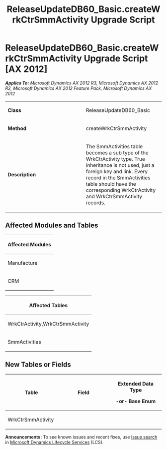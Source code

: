﻿---
title: ReleaseUpdateDB60_Basic.createWrkCtrSmmActivity Upgrade Script
TOCTitle: ReleaseUpdateDB60_Basic.createWrkCtrSmmActivity Upgrade Script
ms:assetid: 8fe437d5-1206-176c-3969-2dfe374c7760
ms:mtpsurl: https://msdn.microsoft.com/en-us/library/JJ736551(v=AX.60)
ms:contentKeyID: 49709740
ms.date: 05/18/2015
mtps_version: v=AX.60
---

# ReleaseUpdateDB60\_Basic.createWrkCtrSmmActivity Upgrade Script [AX 2012]


_**Applies To:** Microsoft Dynamics AX 2012 R3, Microsoft Dynamics AX 2012 R2, Microsoft Dynamics AX 2012 Feature Pack, Microsoft Dynamics AX 2012_

<table>
<colgroup>
<col style="width: 50%" />
<col style="width: 50%" />
</colgroup>
<tbody>
<tr class="odd">
<td><p><strong>Class</strong></p></td>
<td><p>ReleaseUpdateDB60_Basic</p></td>
</tr>
<tr class="even">
<td><p><strong>Method</strong></p></td>
<td><p>createWrkCtrSmmActivity</p></td>
</tr>
<tr class="odd">
<td><p><strong>Description</strong></p></td>
<td><p>The SmmActivities table becomes a sub type of the WrkCtrActivity type. True inheritance is not used, just a foreign key and link. Every record in the SmmActivities table should have the corresponding WrkCtrActivity and WrkCtrSmmActivity records.</p></td>
</tr>
</tbody>
</table>


## Affected Modules and Tables

<table>
<colgroup>
<col style="width: 100%" />
</colgroup>
<thead>
<tr class="header">
<th><p>Affected Modules</p></th>
</tr>
</thead>
<tbody>
<tr class="odd">
<td><p>Manufacture</p></td>
</tr>
<tr class="even">
<td><p>CRM</p></td>
</tr>
</tbody>
</table>


<table>
<colgroup>
<col style="width: 100%" />
</colgroup>
<thead>
<tr class="header">
<th><p>Affected Tables</p></th>
</tr>
</thead>
<tbody>
<tr class="odd">
<td><p>WrkCtrActivity,WrkCtrSmmActivity</p></td>
</tr>
<tr class="even">
<td><p>SmmActivities</p></td>
</tr>
</tbody>
</table>


## New Tables or Fields

<table>
<colgroup>
<col style="width: 33%" />
<col style="width: 33%" />
<col style="width: 33%" />
</colgroup>
<thead>
<tr class="header">
<th><p>Table</p></th>
<th><p>Field</p></th>
<th><p>Extended Data Type</p>
<p>-or- Base Enum</p></th>
</tr>
</thead>
<tbody>
<tr class="odd">
<td><p>WrkCtrSmmActivity</p></td>
<td><p></p></td>
<td><p></p></td>
</tr>
</tbody>
</table>

  
**Announcements:** To see known issues and recent fixes, use [Issue search](http://go.microsoft.com/fwlink/?linkid=389258) in [Microsoft Dynamics Lifecycle Services](http://go.microsoft.com/fwlink/?linkid=306505) (LCS).

